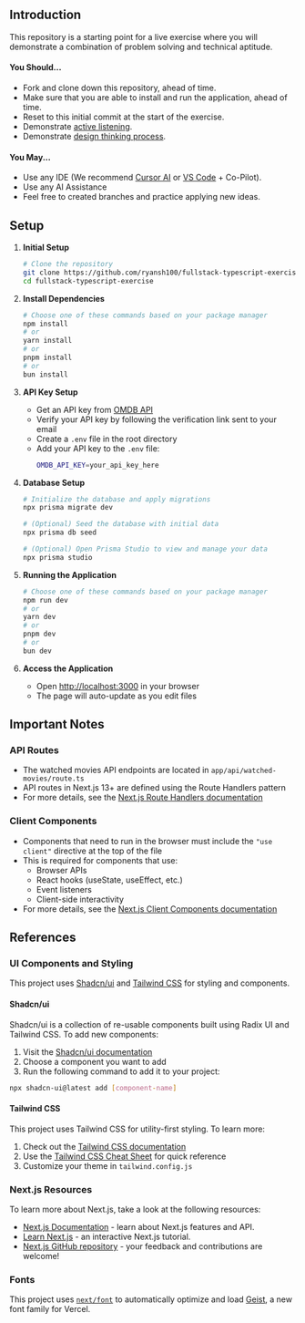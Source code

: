 ## Introduction

This repository is a starting point for a live exercise where you will demonstrate a combination of problem solving and technical aptitude.

#### You Should...
* Fork and clone down this repository, ahead of time.
* Make sure that you are able to install and run the application, ahead of time.
* Reset to this initial commit at the start of the exercise.
* Demonstrate [active listening](https://hbr.org/2024/01/what-is-active-listening).
* Demonstrate [design thinking process](https://www.nngroup.com/articles/design-thinking/).

#### You May...
* Use any IDE (We recommend [Cursor AI](https://cursor.sh/) or [VS Code](https://code.visualstudio.com/) + Co-Pilot).
* Use any AI Assistance
* Feel free to created branches and practice applying new ideas.

## Setup

1. **Initial Setup**
   ```bash
   # Clone the repository
   git clone https://github.com/ryansh100/fullstack-typescript-exercise.git
   cd fullstack-typescript-exercise
   ```

2. **Install Dependencies**
   ```bash
   # Choose one of these commands based on your package manager
   npm install
   # or
   yarn install
   # or
   pnpm install
   # or
   bun install
   ```

3. **API Key Setup**
   - Get an API key from [OMDB API](https://www.omdbapi.com/apikey.aspx)
   - Verify your API key by following the verification link sent to your email
   - Create a `.env` file in the root directory
   - Add your API key to the `.env` file:
     ```bash
     OMDB_API_KEY=your_api_key_here
     ```

4. **Database Setup**
   ```bash
   # Initialize the database and apply migrations
   npx prisma migrate dev

   # (Optional) Seed the database with initial data
   npx prisma db seed

   # (Optional) Open Prisma Studio to view and manage your data
   npx prisma studio
   ```

5. **Running the Application**
   ```bash
   # Choose one of these commands based on your package manager
   npm run dev
   # or
   yarn dev
   # or
   pnpm dev
   # or
   bun dev
   ```

6. **Access the Application**
   - Open [http://localhost:3000](http://localhost:3000) in your browser
   - The page will auto-update as you edit files

## Important Notes

### API Routes
- The watched movies API endpoints are located in `app/api/watched-movies/route.ts`
- API routes in Next.js 13+ are defined using the Route Handlers pattern
- For more details, see the [Next.js Route Handlers documentation](https://nextjs.org/docs/app/building-your-application/routing/route-handlers)

### Client Components
- Components that need to run in the browser must include the `"use client"` directive at the top of the file
- This is required for components that use:
  - Browser APIs
  - React hooks (useState, useEffect, etc.)
  - Event listeners
  - Client-side interactivity
- For more details, see the [Next.js Client Components documentation](https://nextjs.org/docs/app/building-your-application/rendering/client-components)

## References

### UI Components and Styling
This project uses [Shadcn/ui](https://ui.shadcn.com/) and [Tailwind CSS](https://tailwindcss.com/) for styling and components.

#### Shadcn/ui
Shadcn/ui is a collection of re-usable components built using Radix UI and Tailwind CSS. To add new components:

1. Visit the [Shadcn/ui documentation](https://ui.shadcn.com/docs/components)
2. Choose a component you want to add
3. Run the following command to add it to your project:
```bash
npx shadcn-ui@latest add [component-name]
```

#### Tailwind CSS
This project uses Tailwind CSS for utility-first styling. To learn more:

1. Check out the [Tailwind CSS documentation](https://tailwindcss.com/docs)
2. Use the [Tailwind CSS Cheat Sheet](https://nerdcave.com/tailwind-cheat-sheet) for quick reference
3. Customize your theme in `tailwind.config.js`

### Next.js Resources
To learn more about Next.js, take a look at the following resources:

- [Next.js Documentation](https://nextjs.org/docs) - learn about Next.js features and API.
- [Learn Next.js](https://nextjs.org/learn) - an interactive Next.js tutorial.
- [Next.js GitHub repository](https://github.com/vercel/next.js) - your feedback and contributions are welcome!

### Fonts
This project uses [`next/font`](https://nextjs.org/docs/app/building-your-application/optimizing/fonts) to automatically optimize and load [Geist](https://vercel.com/font), a new font family for Vercel.
